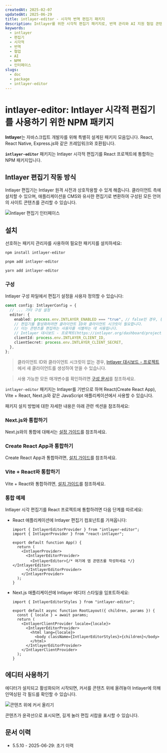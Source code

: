 ```yaml
---
createdAt: 2025-02-07
updatedAt: 2025-06-29
title: intlayer-editor - 시각적 번역 편집기 패키지
description: Intlayer를 위한 시각적 편집기 패키지로, 번역 관리와 AI 지원 협업 콘텐츠 편집을 위한 직관적인 인터페이스를 제공합니다.
keywords:
  - intlayer
  - 편집기
  - 시각적
  - 번역
  - 협업
  - AI
  - NPM
  - 인터페이스
slugs:
  - doc
  - package
  - intlayer-editor
---
```


# intlayer-editor: Intlayer 시각적 편집기를 사용하기 위한 NPM 패키지

**Intlayer**는 자바스크립트 개발자를 위해 특별히 설계된 패키지 모음입니다. React, React Native, Express.js와 같은 프레임워크와 호환됩니다.

**`intlayer-editor`** 패키지는 Intlayer 시각적 편집기를 React 프로젝트에 통합하는 NPM 패키지입니다.

## Intlayer 편집기 작동 방식

Intlayer 편집기는 Intlayer 원격 사전과 상호작용할 수 있게 해줍니다. 클라이언트 측에 설치할 수 있으며, 애플리케이션을 CMS와 유사한 편집기로 변환하여 구성된 모든 언어의 사이트 콘텐츠를 관리할 수 있습니다.

![Intlayer 편집기 인터페이스](https://github.com/aymericzip/intlayer/blob/main/docs/assets/intlayer_editor_ui.png)

## 설치

선호하는 패키지 관리자를 사용하여 필요한 패키지를 설치하세요:

```bash packageManager="npm"
npm install intlayer-editor
```

```bash packageManager="pnpm"
pnpm add intlayer-editor
```

```bash packageManager="yarn"
yarn add intlayer-editor
```

### 구성

Intlayer 구성 파일에서 편집기 설정을 사용자 정의할 수 있습니다:

```typescript
const config: IntlayerConfig = {
  // ... 기타 구성 설정
  editor: {
    enabled: process.env.INTLAYER_ENABLED === "true", // false인 경우, 편집기가 비활성화되어 접근할 수 없습니다.
    // 편집기를 활성화하려면 클라이언트 ID와 클라이언트 시크릿이 필요합니다.
    // 이는 콘텐츠를 편집하는 사용자를 식별하는 데 사용됩니다.
    // Intlayer 대시보드 - 프로젝트(https://intlayer.org/dashboard/projects)에서 새 클라이언트를 생성하여 얻을 수 있습니다.
    clientId: process.env.INTLAYER_CLIENT_ID,
    clientSecret: process.env.INTLAYER_CLIENT_SECRET,
  },
};
```

> 클라이언트 ID와 클라이언트 시크릿이 없는 경우, [Intlayer 대시보드 - 프로젝트](https://intlayer.org/dashboard/projects)에서 새 클라이언트를 생성하여 얻을 수 있습니다.

> 사용 가능한 모든 매개변수를 확인하려면 [구성 문서](https://github.com/aymericzip/intlayer/blob/main/docs/docs/ko/configuration.md)를 참조하세요.

`intlayer-editor` 패키지는 Intlayer를 기반으로 하며 React(Create React App), Vite + React, Next.js와 같은 JavaScript 애플리케이션에서 사용할 수 있습니다.

패키지 설치 방법에 대한 자세한 내용은 아래 관련 섹션을 참조하세요:

### Next.js와 통합하기

Next.js와의 통합에 대해서는 [설정 가이드](https://github.com/aymericzip/intlayer/blob/main/docs/docs/ko/intlayer_with_nextjs_15.md)를 참조하세요.

### Create React App과 통합하기

Create React App과 통합하려면, [설치 가이드](https://github.com/aymericzip/intlayer/blob/main/docs/docs/ko/intlayer_with_create_react_app.md)를 참조하세요.

### Vite + React와 통합하기

Vite + React와 통합하려면, [설치 가이드](https://github.com/aymericzip/intlayer/blob/main/docs/docs/ko/intlayer_with_vite+react.md)를 참조하세요.

### 통합 예제

Intlayer 시각 편집기를 React 프로젝트에 통합하려면 다음 단계를 따르세요:

- React 애플리케이션에 Intlayer 편집기 컴포넌트를 가져옵니다:

  ```tsx fileName="src/App.jsx"
  import { IntlayerEditorProvider } from "intlayer-editor";
  import { IntlayerProvider } from "react-intlayer";

  export default function App() {
    return (
      <IntlayerProvider>
        <IntlayerEditorProvider>
          <IntlayerEditor>{/* 여기에 앱 콘텐츠를 작성하세요 */}</IntlayerEditor>
        </IntlayerEditorProvider>
      </IntlayerProvider>
    );
  }
  ```

- Next.js 애플리케이션에 Intlayer 에디터 스타일을 임포트하세요:

  ```tsx fileName="src/app/[locale]/layout.jsx"
  import { IntlayerEditorStyles } from "intlayer-editor";

  export default async function RootLayout({ children, params }) {
    const { locale } = await params;
    return (
      <IntlayerClientProvider locale={locale}>
        <IntlayerEditorProvider>
          <html lang={locale}>
            <body className={IntlayerEditorStyles}>{children}</body>
          </html>
        </IntlayerEditorProvider>
      </IntlayerClientProvider>
    );
  }
  ```

## 에디터 사용하기

에디터가 설치되고 활성화되어 시작되면, 커서를 콘텐츠 위에 올려놓아 Intlayer에 의해 인덱싱된 각 필드를 확인할 수 있습니다.

![콘텐츠 위에 커서 올리기](https://github.com/aymericzip/intlayer/blob/main/docs/assets/intlayer_editor_hover_content.png)

콘텐츠가 윤곽선으로 표시되면, 길게 눌러 편집 서랍을 표시할 수 있습니다.

## 문서 이력

- 5.5.10 - 2025-06-29: 초기 이력
